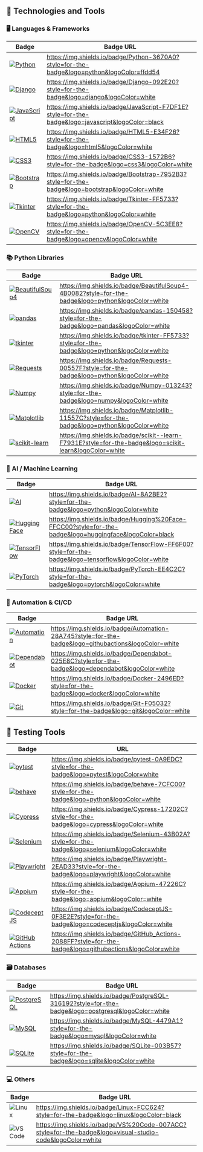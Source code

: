 ## 🚀 Technologies and Tools


### 🖥️ Languages & Frameworks
| Badge                                                                                                             | Badge URL                                                                                                          |
|-------------------------------------------------------------------------------------------------------------------|--------------------------------------------------------------------------------------------------------------------|
| [![Python](https://img.shields.io/badge/Python-3670A0?style=for-the-badge&logo=python&logoColor=ffdd54)](https://img.shields.io/badge/Python-3670A0?style=for-the-badge&logo=python&logoColor=ffdd54) | https://img.shields.io/badge/Python-3670A0?style=for-the-badge&logo=python&logoColor=ffdd54                         |
| [![Django](https://img.shields.io/badge/Django-092E20?style=for-the-badge&logo=django&logoColor=white)](https://img.shields.io/badge/Django-092E20?style=for-the-badge&logo=django&logoColor=white) | https://img.shields.io/badge/Django-092E20?style=for-the-badge&logo=django&logoColor=white                         |
| [![JavaScript](https://img.shields.io/badge/JavaScript-F7DF1E?style=for-the-badge&logo=javascript&logoColor=black)](https://img.shields.io/badge/JavaScript-F7DF1E?style=for-the-badge&logo=javascript&logoColor=black) | https://img.shields.io/badge/JavaScript-F7DF1E?style=for-the-badge&logo=javascript&logoColor=black                   |
| [![HTML5](https://img.shields.io/badge/HTML5-E34F26?style=for-the-badge&logo=html5&logoColor=white)](https://img.shields.io/badge/HTML5-E34F26?style=for-the-badge&logo=html5&logoColor=white) | https://img.shields.io/badge/HTML5-E34F26?style=for-the-badge&logo=html5&logoColor=white                           |
| [![CSS3](https://img.shields.io/badge/CSS3-1572B6?style=for-the-badge&logo=css3&logoColor=white)](https://img.shields.io/badge/CSS3-1572B6?style=for-the-badge&logo=css3&logoColor=white) | https://img.shields.io/badge/CSS3-1572B6?style=for-the-badge&logo=css3&logoColor=white                             |
| [![Bootstrap](https://img.shields.io/badge/Bootstrap-7952B3?style=for-the-badge&logo=bootstrap&logoColor=white)](https://img.shields.io/badge/Bootstrap-7952B3?style=for-the-badge&logo=bootstrap&logoColor=white) | https://img.shields.io/badge/Bootstrap-7952B3?style=for-the-badge&logo=bootstrap&logoColor=white                   |
| [![Tkinter](https://img.shields.io/badge/Tkinter-FF5733?style=for-the-badge&logo=python&logoColor=white)](https://img.shields.io/badge/Tkinter-FF5733?style=for-the-badge&logo=python&logoColor=white) | https://img.shields.io/badge/Tkinter-FF5733?style=for-the-badge&logo=python&logoColor=white                        |
| [![OpenCV](https://img.shields.io/badge/OpenCV-5C3EE8?style=for-the-badge&logo=opencv&logoColor=white)](https://img.shields.io/badge/OpenCV-5C3EE8?style=for-the-badge&logo=opencv&logoColor=white) | https://img.shields.io/badge/OpenCV-5C3EE8?style=for-the-badge&logo=opencv&logoColor=white                         |


### 📚 Python Libraries
| Badge                                                                                                             | Badge URL                                                                                                          |
|-------------------------------------------------------------------------------------------------------------------|--------------------------------------------------------------------------------------------------------------------|
| [![BeautifulSoup4](https://img.shields.io/badge/BeautifulSoup4-4B0082?style=for-the-badge&logo=python&logoColor=white)](https://img.shields.io/badge/BeautifulSoup4-4B0082?style=for-the-badge&logo=python&logoColor=white) | https://img.shields.io/badge/BeautifulSoup4-4B0082?style=for-the-badge&logo=python&logoColor=white                   |
| [![pandas](https://img.shields.io/badge/pandas-150458?style=for-the-badge&logo=pandas&logoColor=white)](https://img.shields.io/badge/pandas-150458?style=for-the-badge&logo=pandas&logoColor=white) | https://img.shields.io/badge/pandas-150458?style=for-the-badge&logo=pandas&logoColor=white                           |
| [![tkinter](https://img.shields.io/badge/tkinter-FF5733?style=for-the-badge&logo=python&logoColor=white)](https://img.shields.io/badge/tkinter-FF5733?style=for-the-badge&logo=python&logoColor=white) | https://img.shields.io/badge/tkinter-FF5733?style=for-the-badge&logo=python&logoColor=white                          |
| [![Requests](https://img.shields.io/badge/Requests-00557F?style=for-the-badge&logo=python&logoColor=white)](https://img.shields.io/badge/Requests-00557F?style=for-the-badge&logo=python&logoColor=white) | https://img.shields.io/badge/Requests-00557F?style=for-the-badge&logo=python&logoColor=white                         |
| [![Numpy](https://img.shields.io/badge/Numpy-013243?style=for-the-badge&logo=numpy&logoColor=white)](https://img.shields.io/badge/Numpy-013243?style=for-the-badge&logo=numpy&logoColor=white) | https://img.shields.io/badge/Numpy-013243?style=for-the-badge&logo=numpy&logoColor=white                             |
| [![Matplotlib](https://img.shields.io/badge/Matplotlib-11557C?style=for-the-badge&logo=python&logoColor=white)](https://img.shields.io/badge/Matplotlib-11557C?style=for-the-badge&logo=python&logoColor=white) | https://img.shields.io/badge/Matplotlib-11557C?style=for-the-badge&logo=python&logoColor=white                       |
| [![scikit-learn](https://img.shields.io/badge/scikit--learn-F7931E?style=for-the-badge&logo=scikit-learn&logoColor=white)](https://img.shields.io/badge/scikit--learn-F7931E?style=for-the-badge&logo=scikit-learn&logoColor=white) | https://img.shields.io/badge/scikit--learn-F7931E?style=for-the-badge&logo=scikit-learn&logoColor=white               |


### 🤖 AI / Machine Learning
| Badge                                                                                                             | Badge URL                                                                                                          |
|-------------------------------------------------------------------------------------------------------------------|--------------------------------------------------------------------------------------------------------------------|
| [![AI](https://img.shields.io/badge/AI-8A2BE2?style=for-the-badge&logo=python&logoColor=white)](https://img.shields.io/badge/AI-8A2BE2?style=for-the-badge&logo=python&logoColor=white) | https://img.shields.io/badge/AI-8A2BE2?style=for-the-badge&logo=python&logoColor=white                              |
| [![Hugging Face](https://img.shields.io/badge/Hugging%20Face-FFCC00?style=for-the-badge&logo=huggingface&logoColor=black)](https://img.shields.io/badge/Hugging%20Face-FFCC00?style=for-the-badge&logo=huggingface&logoColor=black) | https://img.shields.io/badge/Hugging%20Face-FFCC00?style=for-the-badge&logo=huggingface&logoColor=black             |
| [![TensorFlow](https://img.shields.io/badge/TensorFlow-FF6F00?style=for-the-badge&logo=tensorflow&logoColor=white)](https://img.shields.io/badge/TensorFlow-FF6F00?style=for-the-badge&logo=tensorflow&logoColor=white) | https://img.shields.io/badge/TensorFlow-FF6F00?style=for-the-badge&logo=tensorflow&logoColor=white                   |
| [![PyTorch](https://img.shields.io/badge/PyTorch-EE4C2C?style=for-the-badge&logo=pytorch&logoColor=white)](https://img.shields.io/badge/PyTorch-EE4C2C?style=for-the-badge&logo=pytorch&logoColor=white) | https://img.shields.io/badge/PyTorch-EE4C2C?style=for-the-badge&logo=pytorch&logoColor=white                        |


### 🔧 Automation & CI/CD
| Badge                                                                                                             | Badge URL                                                                                                          |
|-------------------------------------------------------------------------------------------------------------------|--------------------------------------------------------------------------------------------------------------------|
| [![Automation](https://img.shields.io/badge/Automation-28A745?style=for-the-badge&logo=githubactions&logoColor=white)](https://img.shields.io/badge/Automation-28A745?style=for-the-badge&logo=githubactions&logoColor=white) | https://img.shields.io/badge/Automation-28A745?style=for-the-badge&logo=githubactions&logoColor=white               |
| [![Dependabot](https://img.shields.io/badge/Dependabot-025E8C?style=for-the-badge&logo=dependabot&logoColor=white)](https://img.shields.io/badge/Dependabot-025E8C?style=for-the-badge&logo=dependabot&logoColor=white) | https://img.shields.io/badge/Dependabot-025E8C?style=for-the-badge&logo=dependabot&logoColor=white                   |
| [![Docker](https://img.shields.io/badge/Docker-2496ED?style=for-the-badge&logo=docker&logoColor=white)](https://img.shields.io/badge/Docker-2496ED?style=for-the-badge&logo=docker&logoColor=white) | https://img.shields.io/badge/Docker-2496ED?style=for-the-badge&logo=docker&logoColor=white                         |
| [![Git](https://img.shields.io/badge/Git-F05032?style=for-the-badge&logo=git&logoColor=white)](https://img.shields.io/badge/Git-F05032?style=for-the-badge&logo=git&logoColor=white) | https://img.shields.io/badge/Git-F05032?style=for-the-badge&logo=git&logoColor=white                               |

## 🧪 Testing Tools

| Badge | URL |
|-------|-----|
| [![pytest](https://img.shields.io/badge/pytest-0A9EDC?style=for-the-badge&logo=pytest&logoColor=white)](https://img.shields.io/badge/pytest-0A9EDC?style=for-the-badge&logo=pytest&logoColor=white) | https://img.shields.io/badge/pytest-0A9EDC?style=for-the-badge&logo=pytest&logoColor=white                           |
| [![behave](https://img.shields.io/badge/behave-7CFC00?style=for-the-badge&logo=python&logoColor=white)](https://img.shields.io/badge/behave-7CFC00?style=for-the-badge&logo=python&logoColor=white) | https://img.shields.io/badge/behave-7CFC00?style=for-the-badge&logo=python&logoColor=white                           |
| [![Cypress](https://img.shields.io/badge/Cypress-17202C?style=for-the-badge&logo=cypress&logoColor=white)](https://img.shields.io/badge/Cypress-17202C?style=for-the-badge&logo=cypress&logoColor=white) | https://img.shields.io/badge/Cypress-17202C?style=for-the-badge&logo=cypress&logoColor=white |
| [![Selenium](https://img.shields.io/badge/Selenium-43B02A?style=for-the-badge&logo=selenium&logoColor=white)](https://img.shields.io/badge/Selenium-43B02A?style=for-the-badge&logo=selenium&logoColor=white) | https://img.shields.io/badge/Selenium-43B02A?style=for-the-badge&logo=selenium&logoColor=white |
| [![Playwright](https://img.shields.io/badge/Playwright-2EAD33?style=for-the-badge&logo=playwright&logoColor=white)](https://img.shields.io/badge/Playwright-2EAD33?style=for-the-badge&logo=playwright&logoColor=white) | https://img.shields.io/badge/Playwright-2EAD33?style=for-the-badge&logo=playwright&logoColor=white |
| [![Appium](https://img.shields.io/badge/Appium-47226C?style=for-the-badge&logo=appium&logoColor=white)](https://img.shields.io/badge/Appium-47226C?style=for-the-badge&logo=appium&logoColor=white) | https://img.shields.io/badge/Appium-47226C?style=for-the-badge&logo=appium&logoColor=white |
| [![CodeceptJS](https://img.shields.io/badge/CodeceptJS-0F3E2E?style=for-the-badge&logo=codeceptjs&logoColor=white)](https://img.shields.io/badge/CodeceptJS-0F3E2E?style=for-the-badge&logo=codeceptjs&logoColor=white) | https://img.shields.io/badge/CodeceptJS-0F3E2E?style=for-the-badge&logo=codeceptjs&logoColor=white |
| [![GitHub Actions](https://img.shields.io/badge/GitHub_Actions-2088FF?style=for-the-badge&logo=githubactions&logoColor=white)](https://img.shields.io/badge/GitHub_Actions-2088FF?style=for-the-badge&logo=githubactions&logoColor=white) | https://img.shields.io/badge/GitHub_Actions-2088FF?style=for-the-badge&logo=githubactions&logoColor=white |



### 🗃️ Databases
| Badge                                                                                                             | Badge URL                                                                                                          |
|-------------------------------------------------------------------------------------------------------------------|--------------------------------------------------------------------------------------------------------------------|
| [![PostgreSQL](https://img.shields.io/badge/PostgreSQL-316192?style=for-the-badge&logo=postgresql&logoColor=white)](https://img.shields.io/badge/PostgreSQL-316192?style=for-the-badge&logo=postgresql&logoColor=white) | https://img.shields.io/badge/PostgreSQL-316192?style=for-the-badge&logo=postgresql&logoColor=white                 |
| [![MySQL](https://img.shields.io/badge/MySQL-4479A1?style=for-the-badge&logo=mysql&logoColor=white)](https://img.shields.io/badge/MySQL-4479A1?style=for-the-badge&logo=mysql&logoColor=white) | https://img.shields.io/badge/MySQL-4479A1?style=for-the-badge&logo=mysql&logoColor=white                           |
| [![SQLite](https://img.shields.io/badge/SQLite-003B57?style=for-the-badge&logo=sqlite&logoColor=white)](https://img.shields.io/badge/SQLite-003B57?style=for-the-badge&logo=sqlite&logoColor=white) | https://img.shields.io/badge/SQLite-003B57?style=for-the-badge&logo=sqlite&logoColor=white                         |


### 💻 Others

| Badge                                                                                                             | Badge URL                                                                                                          |
|-------------------------------------------------------------------------------------------------------------------|--------------------------------------------------------------------------------------------------------------------|
| ![Linux](https://img.shields.io/badge/Linux-FCC624?style=for-the-badge&logo=linux&logoColor=black) | https://img.shields.io/badge/Linux-FCC624?style=for-the-badge&logo=linux&logoColor=black                           |
| ![VS Code](https://img.shields.io/badge/VS%20Code-007ACC?style=for-the-badge&logo=visual-studio-code&logoColor=white) | https://img.shields.io/badge/VS%20Code-007ACC?style=for-the-badge&logo=visual-studio-code&logoColor=white          |

